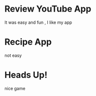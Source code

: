 # Review YouTube App
It was easy and fun , I like my app

# Recipe App
not easy

# Heads Up!
nice game

